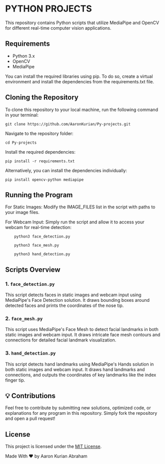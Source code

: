 
# PYTHON PROJECTS

This repository contains Python scripts that utilize MediaPipe and OpenCV for different real-time computer vision applications.

## Requirements

- Python 3.x
- OpenCV
- MediaPipe

You can install the required libraries using pip. To do so, create a virtual environment and install the dependencies from the requirements.txt file.

## Cloning the Repository

To clone this repository to your local machine, run the following command in your terminal:

    git clone https://github.com/AaronKurian/Py-projects.git

Navigate to the repository folder:

    cd Py-projects

Install the required dependencies:

    pip install -r requirements.txt


Alternatively, you can install the dependencies individually:

    pip install opencv-python mediapipe


## Running the Program

For Static Images:
        Modify the IMAGE_FILES list in the script with paths to your image files.
       
For Webcam Input:
        Simply run the script and allow it to access your webcam for real-time detection:
        
```
    python3 face_detection.py
```
```
    python3 face_mesh.py
```
```
    python3 hand_detection.py 
```
            
## Scripts Overview

### 1. `face_detection.py`

This script detects faces in static images and webcam input using MediaPipe's Face Detection solution. It draws bounding boxes around detected faces and prints the coordinates of the nose tip.

### 2. `face_mesh.py`

This script uses MediaPipe's Face Mesh to detect facial landmarks in both static images and webcam input. It draws intricate face mesh contours and connections for detailed facial landmark visualization.

### 3. `hand_detection.py`

This script detects hand landmarks using MediaPipe's Hands solution in both static images and webcam input. It draws hand landmarks and connections, and outputs the coordinates of key landmarks like the index finger tip.


## 💡 Contributions

Feel free to contribute by submitting new solutions, optimized code, or explanations for any program in this repository. Simply fork the repository and open a pull request!


## License

This project is licensed under the [MIT License](LICENSE.md).

Made With ❤️ by Aaron Kurian Abraham


